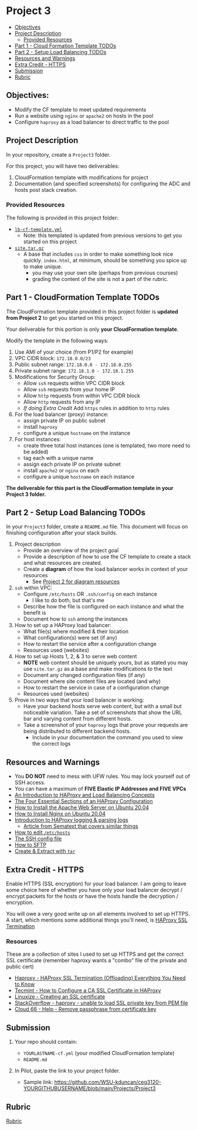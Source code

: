 # Project 3

- [Objectives](#Objectives)
- [Project Description](#Project-Description)
  - [Provided Resources](#Provided-Resources)
- [Part 1 - Cloud Formation Template TODOs](#part-1---cloudformation-template-todos)
- [Part 2 - Setup Load Balancing TODOs](#part-2---setup-load-balancing-todos)
- [Resources and Warnings](#resources-and-warnings)
- [Extra Credit - HTTPS](#extra-credit---https)
- [Submission](#Submission)
- [Rubric](Rubric.md)

## Objectives:

- Modify the CF template to meet updated requirements
- Run a website using `nginx` or `apache2` on hosts in the pool
- Configure `haproxy` as a load balancer to direct traffic to the pool

## Project Description

In your repository, create a `Project3` folder.

For this project, you will have two deliverables:

1. CloudFormation template with modifications for project
2. Documentation (and specified screenshots) for configuring the ADC and hosts post stack creation. 

### Provided Resources

The following is provided in this project folder:

- [`lb-cf-template.yml`](lb-cf-template.yml)
  - Note: this templated is updated from previous versions to get you started on this project
- [`site.tar.gz`](site.tar.gz)
  - A base that includes `css` in order to make something look nice quickly.  `index.html`, at minimum, should be something you spice up to make unique.
      - you may use your own site (perhaps from previous courses)
      - grading the content of the site is not a part of the rubric.

## Part 1 - CloudFormation Template TODOs

The CloudFormation template provided in this project folder is **updated from Project 2** to get you started on this project.

Your deliverable for this portion is only **your CloudFormation template**.

Modify the template in the following ways:

1. Use AMI of your choice (from P1/P2 for example)
2. VPC CIDR block: `172.18.0.0/23`
3. Public subnet range: `172.18.0.0 - 172.18.0.255`
4. Private subnet range: `172.18.1.0 - 172.18.1.255`
5. Modifications for Security Group:
   - Allow `ssh` requests within VPC CIDR block
   - Allow `ssh` requests from your home IP
   - Allow `http` requests from within VPC CIDR block
   - Allow `http` requests from any IP
   - *If doing Extra Credit* Add `https` rules in addition to `http` rules
6. For the load balancer (proxy) instance:
   - assign private IP on public subnet
   - install `haproxy`
   - configure a unique `hostname` on the instance
7. For host instances:
   - create three total host instances (one is templated, two more need to be added)
   - tag each with a unique name
   - assign each private IP on private subnet
   - install `apache2` or `nginx` on each
   - configure a unique `hostname` on each instance

**The deliverable for this part is the CloudFormation template in your Project 3 folder.**

## Part 2 - Setup Load Balancing TODOs

In your `Project3` folder, create a `README.md` file.  This document will focus on finishing configuration after your stack builds.

1. Project description
   - Provide an overview of the project goal
   - Provide a description of how to use the CF template to create a stack and what resources are created.
   - Create a **diagram** of how the load balancer works in context of your resources
      - See [Project 2 for diagram resources](../Project2/README.md)
2. `ssh` within VPC:
   - Configure `/etc/hosts` OR `.ssh/config` on each instance
      - I like to do both, but that's me
   - Describe how the file is configured on each instance and what the benefit is
   - Document how to `ssh` among the instances
3. How to set up a HAProxy load balancer:
   - What file(s) where modified & their location
   - What configuration(s) were set (if any)
   - How to restart the service after a configuration change
   - Resources used (websites)
4. How to set up Hosts 1, 2, & 3 to serve web content
   - **NOTE** web content should be uniquely yours, but as stated you may use `site.tar.gz` as a base and make modifications to the text
   - Document any changed configuration files (if any)
   - Document where site content files are located (and why)
   - How to restart the service in case of a configuration change
   - Resources used (websites)
5. Prove in two ways that your load balancer is working:
   - Have your backend hosts serve web content, but with a small but noticeable variation.  Take a set of screenshots that show the URL bar and varying content from different hosts.
   - Take a screenshot of your `haproxy` logs that prove your requests are being distributed to different backend hosts.
      - Include in your documentation the command you used to view the correct logs

## Resources and Warnings

- You **DO NOT** need to mess with UFW rules. You may lock yourself out of SSH access.
- You can have a maximum of **FIVE Elastic IP Addresses and FIVE VPCs**
- [An Introduction to HAProxy and Load Balancing Concepts](https://www.digitalocean.com/community/tutorials/an-introduction-to-haproxy-and-load-balancing-concepts)
- [The Four Essential Sections of an HAProxy Configuration](https://www.haproxy.com/blog/the-four-essential-sections-of-an-haproxy-configuration/)
- [How to Install the Apache Web Server on Ubuntu 20.04](https://www.digitalocean.com/community/tutorials/how-to-install-the-apache-web-server-on-ubuntu-20-04)
- [How to Install Nginx on Ubuntu 20.04](https://www.digitalocean.com/community/tutorials/how-to-install-nginx-on-ubuntu-20-04)
- [Introduction to HAProxy logging & parsing logs](https://www.haproxy.com/blog/introduction-to-haproxy-logging)
   - [Article from Sematext that covers similar things](https://sematext.com/blog/haproxy-logs/)
- [How to edit `/etc/hosts`](https://linuxize.com/post/how-to-edit-your-hosts-file/)
- [The SSH config file](https://linuxize.com/post/using-the-ssh-config-file/)
- [How to SFTP](https://www.digitalocean.com/community/tutorials/how-to-use-sftp-to-securely-transfer-files-with-a-remote-server)
- [Create & Extract with `tar`](https://linuxize.com/post/how-to-create-and-extract-archives-using-the-tar-command-in-linux)

## Extra Credit - HTTPS

Enable HTTPS (SSL encryption) for your load balancer.  I am going to leave some choice here of whether you have only your load balancer decrypt / encrypt packets for the hosts or have the hosts handle the decryption / encryption.

You will owe a very good write up on all elements involved to set up HTTPS.  A start, which mentions some additional things you'll need, is [HAProxy SSL Termination](https://www.haproxy.com/blog/haproxy-ssl-termination)

### Resources
These are a collection of sites I used to set up HTTPS and get the correct SSL certificate (remember haproxy wants a "combo" file of the private and public cert)
- [Haproxy - HAProxy SSL Termination (Offloading) Everything You Need to Know](https://www.haproxy.com/blog/haproxy-ssl-termination)
- [Tecmint - How to Configure a CA SSL Certificate in HAProxy](https://www.tecmint.com/configure-ssl-certificate-haproxy/)
- [Linuxize - Creating an SSL certificate](https://linuxize.com/post/creating-a-self-signed-ssl-certificate/)
- [StackOverflow - haproxy - unable to load SSL private key from PEM file](https://stackoverflow.com/questions/27947982/haproxy-unable-to-load-ssl-private-key-from-pem-file)
- [Cloud 66 - Help - Remove passphrase from certificate key](https://help.cloud66.com/docs/security/remove-passphrase)

## Submission

1. Your repo should contain:
   - `YOURLASTNAME-cf.yml` (your modified CloudFormation template)
   - `README.md`

2. In Pilot, paste the link to your project folder.  
   - Sample link: https://github.com/WSU-kduncan/ceg3120-YOURGITHUBUSERNAME/blob/main/Projects/Project3

## Rubric

[Rubric](Rubric.md)
